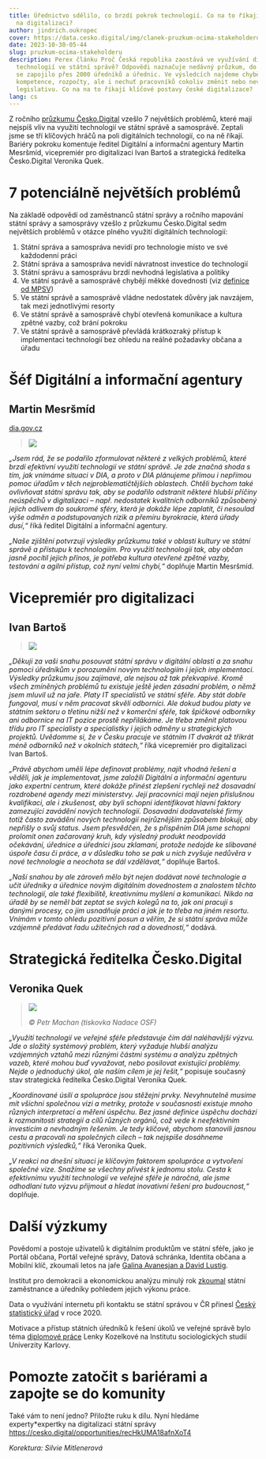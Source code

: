 ```yaml
---
title: Úřednictvo sdělilo, co brzdí pokrok technologií. Co na to říkají experti
  na digitalizaci?
author: jindrich.oukropec
cover: https://data.cesko.digital/img/clanek-pruzkum-ocima-stakeholderu/cover.png
date: 2023-10-30-05-44
slug: pruzkum-ocima-stakeholderu
description: Perex článku Proč Česká republika zaostává ve využívání digitálních
  technologií ve státní správě? Odpovědi naznačuje nedávný průzkum, do kterého
  se zapojilo přes 2000 úředníků a úřednic. Ve výsledcích najdeme chybějící
  kompetence, rozpočty, ale i nechuť pracovníků cokoliv změnit nebo nevyhovující
  legislativu. Co na na to říkají klíčové postavy české digitalizace?
lang: cs
---
```

Z ročního [průzkumu Česko.Digital](https://blog.cesko.digital/2023/09/pruzkum-statni-sprava-a-samosprava-bariery-digitalizace) vzešlo 7 největších problémů, které mají nejspíš vliv na využití technologií ve státní správě a samosprávě. Zeptali jsme se tří klíčových hráčů na poli digitálních technologií, co na ně říkají. Bariéry pokroku komentuje ředitel Digitální a informační agentury Martin Mesršmíd, vicepremiér pro digitalizaci Ivan Bartoš a strategická ředitelka Česko.Digital Veronika Quek.

# 7 potenciálně největších problémů

Na základě odpovědí od zaměstnanců státní správy a ročního mapování státní správy a samosprávy vzešlo z průzkumu Česko.Digital sedm největších problémů v otázce plného využití digitálních technologií: 

1. Státní správa a samospráva nevidí pro technologie místo ve své každodenní práci
2. Státní správa a samospráva nevidí návratnost investice do technologií
3. Státní správu a samosprávu brzdí nevhodná legislativa a politiky
4. Ve státní správě a samosprávě chybějí měkké dovednosti (viz [definice od MPSV](<https://www.mpsv.cz/documents/20142/372813/Mekke+kompetence+charakteristiky+urovni.pdf/c58edca3-7e01-743d-2ee0-767c7ea254ed#:~:text=M%C4%9Bkk%C3%A9%20kompetence%20jsou%20definov%C3%A1ny%20jako,s%20form%C3%A1ln%C3%AD%20kvalifikac%C3%AD%20jedince%20(nap%C5%99.>)) 
5. Ve státní správě a samosprávě vládne nedostatek důvěry jak navzájem, tak mezi jednotlivými resorty
6. Ve státní správě a samosprávě chybí otevřená komunikace a kultura zpětné vazby, což brání pokroku
7. Ve státní správě a samosprávě převládá krátkozraký přístup k implementaci technologií bez ohledu na reálné požadavky občana a úřadu

# Šéf Digitální a informační agentury

## Martin Mesršmíd

[dia.gov.cz](https://www.dia.gov.cz/)

> ![](https://data.cesko.digital/img/clanek-pruzkum-ocima-stakeholderu/martin-mesrsmid.jpg)

*„Jsem rád, že se podařilo zformulovat některé z velkých problémů, které brzdí efektivní využití technologií ve státní správě. Je zde značná shoda s tím, jak vnímáme situaci v DIA, a proto v DIA plánujeme přímou i nepřímou pomoc úřadům v těch nejproblematičtějších oblastech. Chtěli bychom také ovlivňovat státní správu tak, aby se podařilo odstranit některé hlubší příčiny neúspěchů v digitalizaci – např. nedostatek kvalitních odborníků způsobený jejich odlivem do soukromé sféry, která je dokáže lépe zaplatit, či nesoulad výše odměn a podstupovaných rizik a přemíru byrokracie, která úřady dusí,“* říká ředitel Digitální a informační agentury.

*„Naše zjištění potvrzují výsledky průzkumu také v oblasti kultury ve státní správě a přístupu k technologiím. Pro využití technologií tak, aby občan jasně pocítil jejich přínos, je potřeba kultura otevřené zpětné vazby, testování a agilní přístup, což nyní velmi chybí,“* doplňuje Martin Mesršmíd.

# Vicepremiér pro digitalizaci

## Ivan Bartoš

> ![](https://data.cesko.digital/img/clanek-pruzkum-ocima-stakeholderu/ivan-bartos.jpg)

*„Děkuji za vaši snahu posouvat státní správu v digitální oblasti a za snahu pomoci úředníkům v porozumění novým technologiím i jejich implementaci. Výsledky průzkumu jsou zajímavé, ale nejsou až tak překvapivé. Kromě všech zmíněných problémů tu existuje ještě jeden zásadní problém, o němž jsem mluvil už na jaře. Platy IT specialistů ve státní sféře. Aby stát dobře fungoval, musí v něm pracovat skvělí odborníci. Ale dokud budou platy ve státním sektoru o třetinu nižší než v komerční sféře, tak špičkové odborníky ani odbornice na IT pozice prostě nepřilákáme. Je třeba změnit platovou třídu pro IT specialisty a specialistky i jejich odměny u strategických projektů. Uvědomme si, že v Česku pracuje ve státním IT dvakrát až třikrát méně odborníků než v okolních státech,“* říká vicepremiér pro digitalizaci Ivan Bartoš.

*„Právě abychom uměli lépe definovat problémy, najít vhodná řešení a věděli, jak je implementovat, jsme založili Digitální a informační agenturu jako expertní centrum, které dokáže přinést zlepšení rychleji než dosavadní rozdrobené agendy mezi ministerstvy. Její pracovníci mají nejen příslušnou kvalifikaci, ale i zkušenost, aby byli schopni identifikovat hlavní faktory zamezující zavádění nových technologií. Dosavadní dodavatelské firmy totiž často zavádění nových technologií nejrůznějším způsobem blokují, aby nepřišly o svůj status. Jsem přesvědčen, že s přispěním DIA jsme schopni prolomit onen začarovaný kruh, kdy výsledný produkt neodpovídá očekávání, úřednice a úředníci jsou zklamaní, protože nedojde ke slibované úspoře času či práce, a v důsledku toho se pak u nich zvyšuje nedůvěra v nové technologie a neochota se dál vzdělávat,“* doplňuje Bartoš.

*„Naší snahou by ale zároveň mělo být nejen dodávat nové technologie a učit úředníky a úřednice novým digitálním dovednostem a znalostem těchto technologií, ale také flexibilitě, kreativnímu myšlení a komunikaci. Nikdo na úřadě by se neměl bát zeptat se svých kolegů na to, jak oni pracují s danými procesy, co jim usnadňuje práci a jak je to třeba na jiném resortu. Vnímám v tomto ohledu pozitivní posun a věřím, že si státní správa může vzájemně předávat řadu užitečných rad a dovedností,“* dodává.

# Strategická ředitelka Česko.Digital

## Veronika Quek

> ![](https://data.cesko.digital/img/clanek-pruzkum-ocima-stakeholderu/veronika-q.png)
>
>  *©️ Petr Machan (tiskovka Nadace OSF)*

*„Využití technologií ve veřejné sféře představuje čím dál naléhavější výzvu. Jde o složitý systémový problém, který vyžaduje hlubší analýzu vzájemných vztahů mezi různými částmi systému a analýzu zpětných vazeb, které mohou buď vyvažovat, nebo posilovat existující problémy. Nejde o jednoduchý úkol, ale naším cílem je jej řešit,“* popisuje současný stav strategická ředitelka Česko.Digital Veronika Quek.

*„Koordinované úsilí a spolupráce jsou stěžejní prvky. Nevyhnutelně musíme mít všichni společnou vizi a metriky, protože v současnosti existuje mnoho různých interpretací a měření úspěchu. Bez jasné definice úspěchu dochází k rozmanitosti strategií a cílů různých orgánů, což vede k neefektivním investicím a nevhodným řešením. Je tedy klíčové, abychom stanovili jasnou cestu a pracovali na společných cílech – tak nejspíše dosáhneme pozitivních výsledků,“* říká Veronika Quek.

*„V reakci na dnešní situaci je klíčovým faktorem spolupráce a vytvoření společné vize. Snažíme se všechny přivést k jednomu stolu. Cesta k efektivnímu využití technologií ve veřejné sféře je náročná, ale jsme odhodlaní tuto výzvu přijmout a hledat inovativní řešení pro budoucnost,“* doplňuje.

# Další výzkumy

Povědomí a postoje uživatelů k digitálním produktům ve státní sféře, jako je Portál občana, Portál veřejné správy, Datová schránka, Identita občana a Mobilní klíč, zkoumali letos na jaře [Galina Avanesjan a David Lustig](https://docs.google.com/presentation/d/1L8UhoFnh_RePgyebLqVneJFH6opHdVqW/edit#slide=id.p1).

Institut pro demokracii a ekonomickou analýzu minulý rok [zkoumal](https://idea.cerge-ei.cz/files/IDEA_Studie_2_2022_Statni_zamestnanci_a_urednici/IDEA_Studie_2_2022_Statni_zamestnanci_a_urednici.html#p=1) státní zaměstnance a úředníky pohledem jejich výkonu práce.

Data o využívání internetu při kontaktu se státní správou v ČR přinesl [Český statistický úřad](https://www.statistikaamy.cz/2021/03/23/presune-pandemie-verejnou-spravu-do-digitalni-sfery) v roce 2020.

Motivace a přístup státních úředníků k řešení úkolů ve veřejné správě bylo téma [diplomové práce](https://dspace.cuni.cz/bitstream/handle/20.500.11956/118459/120360411.pdf?sequence=1&isAllowed=y) Lenky Kozelkové na Institutu sociologických studií Univerzity Karlovy.

# Pomozte zatočit s bariérami a zapojte se do komunity

Také vám to není jedno? Přiložte ruku k dílu. Nyní hledáme experty*expertky na digitalizaci státní správy <https://cesko.digital/opportunities/recHkUMA18afnXoT4>

*Korektura: Silvie Mitlenerová*
